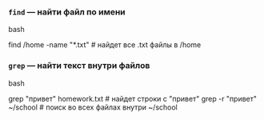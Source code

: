 ### **`find` — найти файл по имени**

bash

find /home -name "*.txt"  # найдет все .txt файлы в /home

### **`grep` — найти текст внутри файлов**

bash

grep "привет" homework.txt  # найдет строки с "привет"
grep -r "привет" ~/school  # поиск во всех файлах внутри ~/school